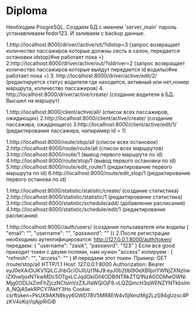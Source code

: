 # Diploma
Необходим PosgreSQL. Создаем БД с именем 'server_main' пароль устанавливаем fedor123. И заливаем с backup данные.

1.http://localhost:8000/driver//active/sit/?idstop=3 (запрос возвращает количество пассажиров которые должны сесть в салон, передается остановки idstop)#не работает пока =)
2.http://localhost:8000/driver/active/out/?iddriver=2 (запрос возвращает количество пассажиров которые выйдут передается id водилы)#не работает пока =)
3. http://localhost:8000/driver/active/edit/2/ (редактируется статус водителя где находится, активный или нет,номер маршрута, количество пассажиров)
4. http://localhost:8000/driver/active/create/ (создание водителя в БД. Высшел на маршрут)

1.http://localhost:8000/client/active/all/ (список всех пассажиров, ожидающих)
2.http://localhost:8000/client/active/create/ (создание пассажира, ожидающего)
3.http://localhost:8000/client/active/edit/1/ (редактирование пассажира, напиример id = 1)

1.http://localhost:8000/route/stop/all (список всех остановок)
2.http://localhost:8000/route/route/all (список всех маршрутов)
3.http://localhost:8000/route/1 (вывод первого маршрута по id)
4.http://localhost:8000/route/stop/1 (вывод первого остановки по id)
5.http://localhost:8000/route/edit_route/1 (редактирование первого маршрута по id)
6.http://localhost:8000/route/edit_stop/1 (редактирование первого останова по id)

1.http://localhost:8000/statistic/statistic/create/ (создание статистика)
2.http://localhost:8000/statistic/statistic/1 (редактирование статистика)
3.http://localhost:8000/statistic/schedule/add/ (добавление расписания)
4.http://localhost:8000/statistic/schedule/edit/1 (редактирование расписания)

1.http://localhost:8000//auth/users/ (создание пользавателя или водилы {
    "email": "",
    "username": "",
    "password": ""
})
2.После регистрации необходимо аутентифицироватся: http://127.0.0.1:8000/auth/token/ передаем:
{
    "username": "zasik",
    "password": "123"
}
Если все good приходит токен с двумя полями, нам нужен "access" копируем :
{
    "refresh": "",
    "access": ""
}
И передаем этот токен. Пример:
GET /route/stop/all HTTP/1.1
Host: 127.0.0.1:8000
Authorization: Bearer eyJ0eXAiOiJKV1QiLCJhbGciOiJIUzI1NiJ9.eyJ0b2tlbl90eXBlIjoiYWNjZXNzIiwiZXhwIjoxNTkwMDc5OTgxLCJqdGkiOiI4ODBiNTRkZTQ1NzA0ODMwOWNiMjg0ODUxZmFhZjczNCIsInVzZXJfaWQiOjF9.vLQZQmcH3qWENZYNTkbsImA_NQjA5ekRPCY7AktY3Ho
Cookie: csrftoken=PkUX9AKN8kyy6GWD78V5MR8EW4v5jNmzMg2LzS94gUzsc4PzKV4oKqVqAjpRiGiB


